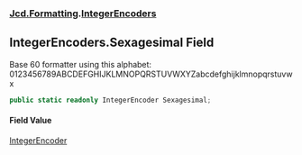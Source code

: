 ### [Jcd.Formatting](Jcd.Formatting.md 'Jcd.Formatting').[IntegerEncoders](Jcd.Formatting.IntegerEncoders.md 'Jcd.Formatting.IntegerEncoders')

## IntegerEncoders.Sexagesimal Field

Base 60 formatter using this alphabet: 0123456789ABCDEFGHIJKLMNOPQRSTUVWXYZabcdefghijklmnopqrstuvwx

```csharp
public static readonly IntegerEncoder Sexagesimal;
```

#### Field Value
[IntegerEncoder](Jcd.Formatting.IntegerEncoder.md 'Jcd.Formatting.IntegerEncoder')